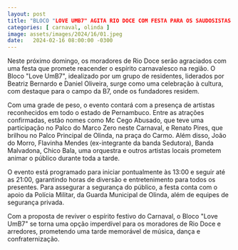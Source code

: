 ```yaml
---
layout: post
title: "BLOCO "LOVE UMB7" AGITA RIO DOCE COM FESTA PARA OS SAUDOSISTAS DO CARNAVAL"
categories: [ carnaval, olinda ]
image: assets/images/2024/16/01.jpeg
date:   2024-02-16 08:00:00 -0300
---
```

Neste próximo domingo, os moradores de Rio Doce serão agraciados com uma festa que promete reacender o espírito carnavalesco na região. O Bloco "Love UmB7", idealizado por um grupo de residentes, liderados por Beatriz Bernardo e Daniel Oliveira, surge como uma celebração à cultura, com destaque para o campo da B7, onde os fundadores residem.

Com uma grade de peso, o evento contará com a presença de artistas reconhecidos em todo o estado de Pernambuco. Entre as atrações confirmadas, estão nomes como Mc Cego Abusado, que teve uma participação no Palco do Marco Zero neste Carnaval, e Renato Pires, que brilhou no Palco Principal de Olinda, na praça do Carmo. Além disso, João do Morro, Flavinha Mendes (ex-integrante da banda Sedutora), Banda Malvadona, Chico Bala, uma orquestra e outros artistas locais prometem animar o público durante toda a tarde.

O evento está programado para iniciar pontualmente às 13:00 e seguir até as 21:00, garantindo horas de diversão e entretenimento para todos os presentes. Para assegurar a segurança do público, a festa conta com o apoio da Polícia Militar, da Guarda Municipal de Olinda, além de equipes de segurança privada.

Com a proposta de reviver o espírito festivo do Carnaval, o Bloco "Love UmB7" se torna uma opção imperdível para os moradores de Rio Doce e arredores, prometendo uma tarde memorável de música, dança e confraternização.